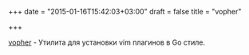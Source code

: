 +++
date = "2015-01-16T15:42:03+03:00"
draft = false
title = "vopher"

+++

<p><a href="https://github.com/mgumz/vopher">vopher</a>&nbsp;- Утилита для установки vim плагинов в Go стиле.</p>


